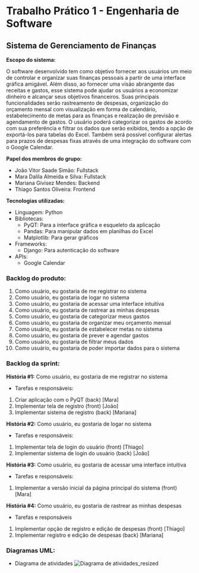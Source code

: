 # Trabalho Prático 1 - Engenharia de Software
## Sistema de Gerenciamento de Finanças
**Escopo do sistema:**

O software desenvolvido tem como objetivo fornecer aos usuários um meio de controlar e organizar suas finanças pessoais a partir de uma interface gráfica amigável. Além disso, ao fornecer uma visão abrangente das receitas e gastos, esse sistema pode ajudar os usuários a economizar dinheiro e alcançar seus objetivos financeiros. Suas principais funcionalidades serão rastreamento de despesas, organização do orçamento mensal com visualização em forma de calendário, estabelecimento de metas para as finanças e realização de previsão e agendamento de gastos. O usuário poderá categorizar os gastos de acordo com sua preferência e filtrar os dados que serão exibidos, tendo a opção de exportá-los para tabelas do Excel. Também será possível configurar alertas para prazos de despesas fixas através de uma integração do software com o Google Calendar.

**Papel dos membros do grupo:**

-  João Vitor Saade Simão: Fullstack
-  Mara Dalila Almeida e Silva: Fullstack
-  Mariana Givisez Mendes: Backend
-  Thiago Santos Oliveira: Frontend

**Tecnologias utilizadas:**

- Linguagem: Python
- Bibliotecas:
  - PyQT: Para a interface gráfica e esqueleto da aplicação
  - Pandas: Para manipular dados em planilhas do Excel
  - Matplotlib: Para gerar gráficos
- Frameworks:
  - Django: Para autenticação do software
- APIs:
  - Google Calendar

### Backlog do produto:
1) Como usuário, eu gostaria de me registrar no sistema
2) Como usuário, eu gostaria de logar no sistema
3) Como usuário, eu gostaria de acessar uma interface intuitiva
4) Como usuário, eu gostaria de rastrear as minhas despesas
5) Como usuário, eu gostaria de categorizar meus gastos
6) Como usuário, eu gostaria de organizar meu orçamento mensal
7) Como usuário, eu gostaria de estabelecer metas no sistema
8) Como usuário, eu gostaria de prever e agendar gastos
9) Como usuário, eu gostaria de filtrar meus dados
10) Como usuário, eu gostaria de poder importar dados para o sistema

### Backlog da sprint:
**História #1:** Como usuário, eu gostaria de me registrar no sistema
- Tarefas e responsáveis:
1) Criar aplicação com o PyQT (back) [Mara]
2) Implementar tela de registro (front) [João] 
3) Implementar sistema de registro (back) [Mariana]

**História #2:** Como usuário, eu gostaria de logar no sistema
- Tarefas e responsáveis:
1) Implementar tela de login do usuário (front) [Thiago]
2) Implementar sistema de login do usuário (back) [João]

**História #3:** Como usuário, eu gostaria de acessar uma interface intuitiva
- Tarefas e responsáveis:
1) Implementar a versão inicial da página principal do sistema (front) [Mara]

**História #4:** Como usuário, eu gostaria de rastrear as minhas despesas
- Tarefas e responsáveis
1) Implementar opção de registro e edição de despesas (front) [Thiago]
2) Implementar registro e edição de despesas (back) [Mariana]

### Diagramas UML:
- Diagrama de atividades
![Diagrama de atividades_resized](https://github.com/MarianaGivisiez/Engenharia-de-Software-24-1/assets/71905731/983ab8bf-a5b6-4be5-9bae-98cd89ac2121)


